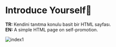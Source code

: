 # Introduce Yourself🙌
<b>TR: </b>Kendini tanıtma konulu basit bir HTML sayfası.<br>
<b>EN: </b>A simple HTML page on self-promotion.<br>

![index1](https://user-images.githubusercontent.com/109991448/200274282-10ee12c3-6ac8-41d6-a347-1154437a9bfb.jpg)



